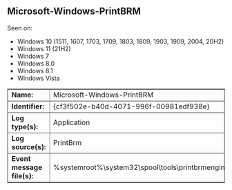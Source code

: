 ## Microsoft-Windows-PrintBRM

Seen on:
* Windows 10 (1511, 1607, 1703, 1709, 1803, 1809, 1903, 1909, 2004, 20H2)
* Windows 11 (21H2)
* Windows 7
* Windows 8.0
* Windows 8.1
* Windows Vista

<table border="1" class="docutils">
  <tbody>
    <tr>
      <td><b>Name:</b></td>
      <td>Microsoft-Windows-PrintBRM</td>
    </tr>
    <tr>
      <td><b>Identifier:</b></td>
      <td>{cf3f502e-b40d-4071-996f-00981edf938e}</td>
    </tr>
    <tr>
      <td><b>Log type(s):</b></td>
      <td>Application</td>
    </tr>
    <tr>
      <td><b>Log source(s):</b></td>
      <td>PrintBrm</td>
    </tr>
    <tr>
      <td><b>Event message file(s):</b></td>
      <td>%systemroot%\system32\spool\tools\printbrmengine.exe</td>
    </tr>
  </tbody>
</table>

&nbsp;

